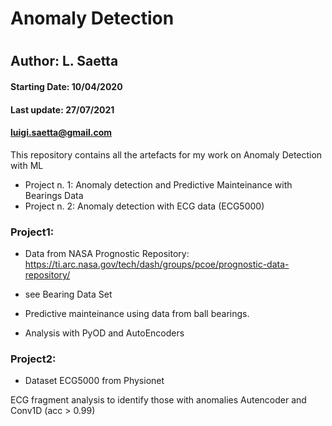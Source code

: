 # Anomaly Detection
#
## Author: L. Saetta

#### Starting Date:   10/04/2020
#### Last update:     27/07/2021
####                  luigi.saetta@gmail.com

This repository contains all the artefacts for my work on Anomaly Detection with ML

* Project n. 1: Anomaly detection and Predictive Mainteinance with Bearings Data
* Project n. 2: Anomaly detection with ECG data (ECG5000)

### Project1:

* Data from NASA Prognostic Repository: https://ti.arc.nasa.gov/tech/dash/groups/pcoe/prognostic-data-repository/
* see Bearing Data Set

* Predictive mainteinance using data from ball bearings.
* Analysis with PyOD and AutoEncoders

### Project2:

* Dataset ECG5000 from Physionet

ECG fragment analysis to identify those with anomalies
Autencoder and Conv1D (acc > 0.99)


